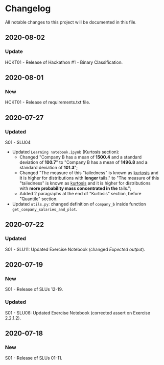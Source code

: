 # Changelog

All notable changes to this project will be documented in this file.

## 2020-08-02
### Update
HCKT01 - Release of Hackathon #1 - Binary Classification.

## 2020-08-01
### New
HCKT01 - Release of requirements.txt file.

## 2020-07-27
### Updated
S01 - SLU04
- Updated `Learning notebook.ipynb` (Kurtosis section):
    - Changed "Company B has a mean of **1500.4** and a standard deviation of **100.7**" to "Company B has a mean of **1496.8** and a standard deviation of **101.3**";
    - Changed "The measure of this \"tailedness\" is known as [kurtosis](https://en.wikipedia.org/wiki/Kurtosis) and it is higher for distributions with **longer** tails." to "The measure of this \"tailedness\" is known as [kurtosis](https://en.wikipedia.org/wiki/Kurtosis) and it is higher for distributions with **more probability mass concentrated in the** tails.";
    - Added 2 paragraphs at the end of "Kurtosis" section, before "Quantile" section.
- Updated `utils.py`: changed definition of `company_b` inside function `get_company_salaries_and_plot`.

## 2020-07-22
### Updated
S01 - SLU11: Updated Exercise Notebook (changed _Expected output_).

## 2020-07-19
### New
S01 - Release of SLUs 12-19.

### Updated
S01 - SLU06: Updated Exercise Notebook (corrected assert on Exercise 2.2.1.2).

## 2020-07-18
### New
S01 - Release of SLUs 01-11.
